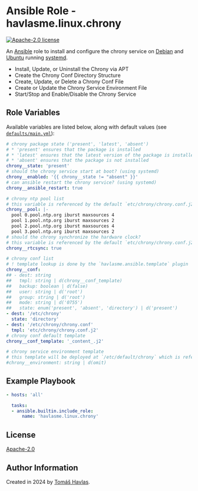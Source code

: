 Ansible Role - havlasme.linux.chrony
====================================

[![Apache-2.0 license][license-image]][license-link]

An [Ansible](https://www.ansible.com/) role to install and configure the chrony service on [Debian](https://www.debian.org/) and [Ubuntu](https://ubuntu.com/) running [systemd](https://systemd.io/).

- Install, Update, or Uninstall the Chrony via APT
- Create the Chrony Conf Directory Structure
- Create, Update, or Delete a Chrony Conf File
- Create or Update the Chrony Service Environment File
- Start/Stop and Enable/Disable the Chrony Service

Role Variables
--------------

Available variables are listed below, along with default values (see [`defaults/main.yml`](defaults/main.yml)):

```yaml
# chrony package state ('present', 'latest', 'absent')
# * 'present' ensures that the package is installed
# * 'latest' ensures that the latest version of the package is installed
# * 'absent' ensures that the package is not installed
chrony__state: 'present'
# should the chrony service start at boot? (using systemd)
chrony__enabled: '{{ chrony__state != "absent" }}'
# can ansible restart the chrony service? (using systemd)
chrony__ansible_restart: true

# chrony ntp pool list
# this variable is referenced by the default `etc/chrony/chrony.conf.j2` template
chrony__pool: |-
  pool 0.pool.ntp.org iburst maxsources 4
  pool 1.pool.ntp.org iburst maxsources 2
  pool 2.pool.ntp.org iburst maxsources 4
  pool 3.pool.ntp.org iburst maxsources 2
# should the chrony synchronize the hardware clock?
# this variable is referenced by the default `etc/chrony/chrony.conf.j2` template
chrony__rtcsync: true

# chrony conf list
# ! template lookup is done by the `havlasme.ansible.template` plugin
chrony__conf:
## - dest: string
##   tmpl: string | d(chrony__conf_template)
##   backup: boolean | d(false)
##   user: string | d('root')
##   group: string | d('root')
##   mode: string | d('0755')
##   state: enum('present', 'absent', 'directory') | d('present')
- dest: '/etc/chrony'
  state: 'directory'
- dest: '/etc/chrony/chrony.conf'
  tmpl: 'etc/chrony/chrony.conf.j2'
# chrony conf default template
chrony__conf_template: '_content_.j2'

# chrony service environment template
# this template will be deployed at `/etc/default/chrony` which is referenced by the systemd service
#chrony__environment: string | d(omit)
```

Example Playbook
----------------

```yaml
- hosts: 'all'

  tasks:
  - ansible.builtin.include_role:
      name: 'havlasme.linux.chrony'
```

License
-------

[Apache-2.0][license-link]

Author Information
------------------

Created in 2024 by [Tomáš Havlas](https://havlas.me/).


[license-image]: https://img.shields.io/badge/license-Apache2.0-blue.svg?style=flat-square
[license-link]: ../../LICENSE
